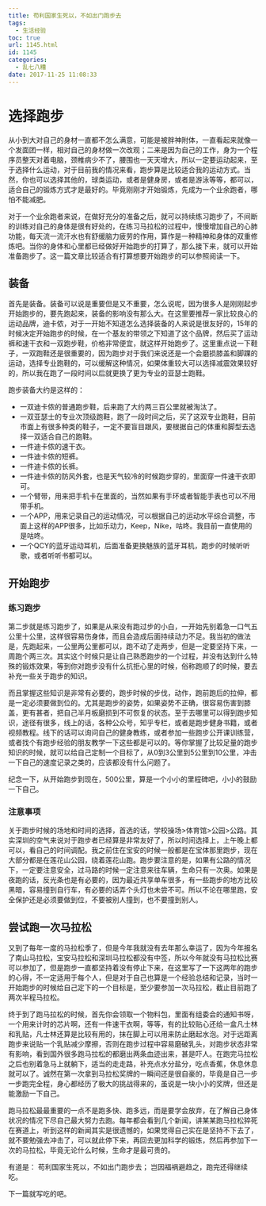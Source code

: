 ```yaml
---
title: 苟利国家生死以，不如出门跑步去
tags:
  - 生活经验
toc: true
url: 1145.html
id: 1145
categories:
  - 乱七八糟
date: 2017-11-25 11:08:33
---
```


选择跑步
====

从小到大对自己的身材一直都不怎么满意，可能是被胖神附体，一直看起来就像一个发面团一样，相对自己的身材做一次改观；二来是因为自己的工作，身为一个程序员整天对着电脑，颈椎病少不了，腰围也一天天增大，所以一定要运动起来，至于选择什么运动，对于目前我的情况来看，跑步算是比较适合我的运动方式。当然，你也可以选择其他的，球类运动，或者是健身房，或者是游泳等等，都可以，适合自己的锻炼方式才是最好的。毕竟刚刚才开始锻炼，先成为一个业余跑者，哪怕不能减肥。

对于一个业余跑者来说，在做好充分的准备之后，就可以持续练习跑步了，不间断的训练对自己的身体是很有好处的，在练习马拉松的过程中，慢慢增加自己的心肺功能，每天流一流汗水也有舒缓脑力疲劳的作用，算作是一种精神和身体的双重修炼吧。当你的身体和心里都已经做好开始跑步的打算了，那么接下来，就可以开始准备跑步了。这一篇文章比较适合有打算想要开始跑步的可以参照阅读一下。

装备
--

首先是装备。装备可以说是重要但是又不重要，怎么说呢，因为很多人是刚刚起步开始跑步的，要先跑起来，装备的影响没有那么大。在这里要推荐一家比较良心的运动品牌，迪卡侬，对于一开始不知道怎么选择装备的人来说是很友好的，15年的时候决定开始跑步的时候，在一个基友的带领之下知道了这个品牌，然后买了运动裤和速干衣和一双跑步鞋，价格非常便宜，就这样开始跑步了。这里重点说一下鞋子，一双跑鞋还是很重要的，因为跑步对于我们来说还是一个会磨损膝盖和脚踝的运动，选择专业跑鞋的，可以缓解这种情况，如果体重较大可以选择减震效果较好的，所以我在跑了一段时间以后就更换了更为专业的亚瑟士跑鞋。

跑步装备大约是这样的：

*   一双迪卡侬的普通跑步鞋，后来跑了大约两三百公里就被淘汰了。
*   一双亚瑟士的专业次顶级跑鞋，跑了一段时间之后，买了这双专业跑鞋，目前市面上有很多种类的鞋子，一定不要盲目跟风，要根据自己的体重和脚型去选择一双适合自己的跑鞋。
*   一件迪卡侬的速干衣。
*   一件迪卡侬的短裤。
*   一件迪卡侬的长裤。
*   一件迪卡侬的防风外套，也是天气较冷的时候跑步穿的，里面穿一件速干衣即可。
*   一个臂带，用来把手机卡在里面的，当然如果有手环或者智能手表也可以不用带手机。
*   一个APP，用来记录自己的运动情况，可以根据自己的运动水平综合调整，市面上这样的APP很多，比如乐动力，Keep，Nike，咕咚。我目前一直使用的是咕咚。
*   一个QCY的蓝牙运动耳机，后面准备更换魅族的蓝牙耳机，跑步的时候听听歌，或者听听书都可以。

开始跑步
----

### 练习跑步

第二步就是练习跑步了，如果是从来没有跑过步的小白，一开始先别着急一口气五公里十公里，这样很容易伤身体，而且会造成后面持续动力不足。我当初的做法是，先跑起来，一公里两公里都可以，跑不动了走两步，但是一定要坚持下来，一周跑个两三次。其实这个时候只是让自己熟悉跑步的一个过程，并没有达到什么特殊的锻炼效果，等到你对跑步没有什么抗拒心里的时候，俗称跑顺了的时候，要去补充一些关于跑步的知识。

而且掌握这些知识是非常有必要的，跑步时候的步伐，动作，跑前跑后的拉伸，都是一定必须要做到位的。尤其是跑步的姿势，如果姿势不正确，很容易伤害到膝盖，更有甚者，把自己半月板磨损到不可恢复的状态。至于去哪里可以得到跑步知识，途径有很多，线上的话，各种公众号，知乎专栏，或者是跑步健身书籍，或者视频教程。线下的话可以询问自己的健身教练，或者参加一些跑步公开课训练营，或者找个有跑步经验的朋友教学一下这些都是可以的。等你掌握了比较足量的跑步知识的时候，就可以给自己定制一个目标了，从0到3公里到5公里到10公里，冲击一下自己的速度记录之类的，应该都没有什么问题了。

纪念一下，从开始跑步到现在，500公里，算是一个小小的里程碑吧，小小的鼓励一下自己。

### 注意事项

关于跑步时候的场地和时间的选择，首选的话，学校操场>体育馆>公园>公路。其实深圳的空气来说对于跑步者已经算是非常友好了，所以时间选择上，上午晚上都可以，看自己的时间调配。我之前住在宝安的时候一般都是在宝体那里跑步，现在大部分都是在莲花山公园，绕着莲花山跑。跑步要注意的是，如果有公路的情况下，一定要注意安全，过马路的时候一定注意来往车辆，生命只有一次奥。如果是夜跑的话，反光条也是有必要的，因为最近共享单车很多，有一些跑步的地方比较黑暗，容易撞到自行车，有必要的话弄个头灯也未尝不可。所以不论在哪里跑，安全保护还是必须要做到位，不要被别人撞到，也不要撞到别人。

尝试跑一次马拉松
--------

又到了每年一度的马拉松季了，但是今年我就没有去年那么幸运了，因为今年报名了南山马拉松，宝安马拉松和深圳马拉松都没有中签，所以今年就没有马拉松比赛可以参加了，但是跑步一直都坚持着没有停止下来，在这里写了一下这两年的跑步的心得，不一定适用于每个人，但是对于自己也算是一个经验总结和记录，当时一开始跑步的时候给自己定下的一个目标是，至少要参加一次马拉松，截止目前跑了两次半程马拉松。

终于到了跑马拉松的时候，首先你会领取一个物料包，里面有组委会的通知书呀，一个用来计时的芯片啊，还有一件速干衣啊，等等，有的比较贴心还给一盒凡士林和乳贴，凡士林还算是比较有用的，抹在脚上可以用来防止磨起水泡。对于远距离跑步来说贴一个乳贴减少摩擦，否则在跑步过程中容易磨破乳头，对跑步状态非常有影响，看到国外很多跑马拉松的都磨出两条血迹出来，甚是吓人。在跑完马拉松之后也别着急马上就躺下，适当的走走路，补充点水分盐分，吃点香蕉，休息休息就可以了。诚然在第一次拿到马拉松奖牌的一瞬间还是很自豪的，毕竟是自己一步一步跑完全程，身心都经历了极大的挑战得来的，虽说是一块小小的奖牌，但还是能激励一下自己。

跑马拉松最最重要的一点不是跑多快、跑多远，而是要学会放弃，在了解自己身体状况的情况下尽自己最大努力去跑。每年都会看到几个新闻，讲某某跑马拉松猝死在赛道上，听到这样的新闻其实是很遗憾的，如果觉得自己实在是坚持不下去了，就不要勉强去冲击了，可以就此停下来，再回去更加科学的锻炼，然后再参加下一次的马拉松，毕竟无论什么时候，生命才是最可贵的。

有道是： 苟利国家生死以，不如出门跑步去； 岂因福祸避趋之，跑完还得继续吃。

下一篇就写吃的吧。
